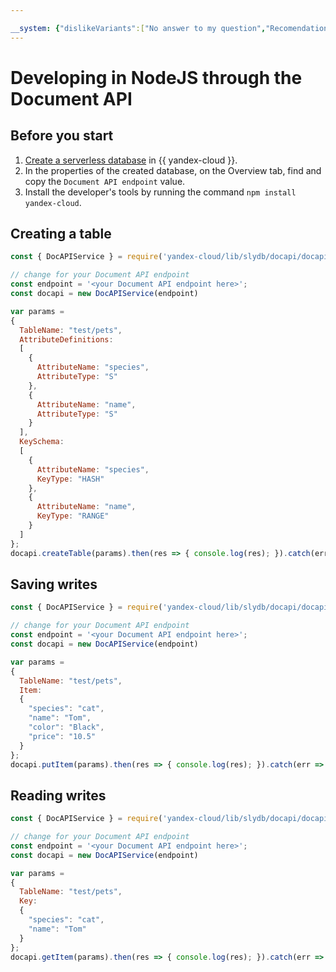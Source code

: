 ```yaml
---

__system: {"dislikeVariants":["No answer to my question","Recomendations didn't help","The content doesn't match title","Other"]}
---
```

# Developing in NodeJS through the Document API

## Before you start

1. [Create a serverless database](../quickstart/create-db.md) in {{ yandex-cloud }}.
1. In the properties of the created database, on the Overview tab, find and copy the `Document API endpoint` value.
1. Install the developer's tools by running the command `npm install yandex-cloud`.

## Creating a table

```javascript
const { DocAPIService } = require('yandex-cloud/lib/slydb/docapi/docapi')

// change for your Document API endpoint
const endpoint = '<your Document API endpoint here>';
const docapi = new DocAPIService(endpoint)

var params =
{
  TableName: "test/pets",
  AttributeDefinitions:
  [
    {
      AttributeName: "species",
      AttributeType: "S"
    },
    {
      AttributeName: "name",
      AttributeType: "S"
    }
  ],
  KeySchema:
  [
    {
      AttributeName: "species",
      KeyType: "HASH"
    },
    {
      AttributeName: "name",
      KeyType: "RANGE"
    }
  ]
};
docapi.createTable(params).then(res => { console.log(res); }).catch(err => { console.log(err); });
```

## Saving writes

```javascript
const { DocAPIService } = require('yandex-cloud/lib/slydb/docapi/docapi')

// change for your Document API endpoint
const endpoint = '<your Document API endpoint here>';
const docapi = new DocAPIService(endpoint)

var params =
{
  TableName: "test/pets",
  Item:
  {
    "species": "cat",
    "name": "Tom",
    "color": "Black",
    "price": "10.5"
  }
};
docapi.putItem(params).then(res => { console.log(res); }).catch(err => { console.log(err); });
```

## Reading writes

```javascript
const { DocAPIService } = require('yandex-cloud/lib/slydb/docapi/docapi')

// change for your Document API endpoint
const endpoint = '<your Document API endpoint here>';
const docapi = new DocAPIService(endpoint)

var params =
{
  TableName: "test/pets",
  Key:
  {
    "species": "cat",
    "name": "Tom"
  }
};
docapi.getItem(params).then(res => { console.log(res); }).catch(err => console.log(err));
```

